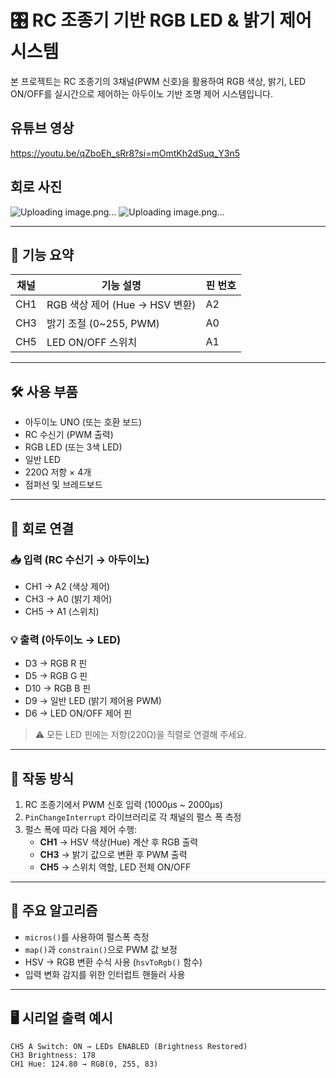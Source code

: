 # 🎛️ RC 조종기 기반 RGB LED & 밝기 제어 시스템

본 프로젝트는 RC 조종기의 3채널(PWM 신호)을 활용하여 RGB 색상, 밝기, LED ON/OFF를 실시간으로 제어하는 아두이노 기반 조명 제어 시스템입니다.

## 유튜브 영상
https://youtu.be/qZboEh_sRr8?si=mOmtKh2dSuq_Y3n5


## 회로 사진
![Uploading image.png…]()
![Uploading image.png…]()


---

## 🔧 기능 요약

| 채널 | 기능 설명                         | 핀 번호 |
|------|----------------------------------|---------|
| CH1  | RGB 색상 제어 (Hue → HSV 변환)   | A2      |
| CH3  | 밝기 조절 (0~255, PWM)           | A0      |
| CH5  | LED ON/OFF 스위치                | A1      |

---

## 🛠 사용 부품

- 아두이노 UNO (또는 호환 보드)
- RC 수신기 (PWM 출력)
- RGB LED (또는 3색 LED)
- 일반 LED
- 220Ω 저항 × 4개
- 점퍼선 및 브레드보드

---

## 🔌 회로 연결

### 📥 입력 (RC 수신기 → 아두이노)
- CH1 → A2 (색상 제어)
- CH3 → A0 (밝기 제어)
- CH5 → A1 (스위치)

### 💡 출력 (아두이노 → LED)
- D3 → RGB R 핀
- D5 → RGB G 핀
- D10 → RGB B 핀
- D9 → 일반 LED (밝기 제어용 PWM)
- D6 → LED ON/OFF 제어 핀

> ⚠️ 모든 LED 핀에는 저항(220Ω)을 직렬로 연결해 주세요.

---

## 📡 작동 방식

1. RC 조종기에서 PWM 신호 입력 (1000μs ~ 2000μs)
2. `PinChangeInterrupt` 라이브러리로 각 채널의 펄스 폭 측정
3. 펄스 폭에 따라 다음 제어 수행:
   - **CH1** → HSV 색상(Hue) 계산 후 RGB 출력
   - **CH3** → 밝기 값으로 변환 후 PWM 출력
   - **CH5** → 스위치 역할, LED 전체 ON/OFF

---

## 🧠 주요 알고리즘

- `micros()`를 사용하여 펄스폭 측정
- `map()`과 `constrain()`으로 PWM 값 보정
- HSV → RGB 변환 수식 사용 (`hsvToRgb()` 함수)
- 입력 변화 감지를 위한 인터럽트 핸들러 사용

---

## 🖥 시리얼 출력 예시

```text
CH5 A Switch: ON → LEDs ENABLED (Brightness Restored)
CH3 Brightness: 178
CH1 Hue: 124.80 → RGB(0, 255, 83)
